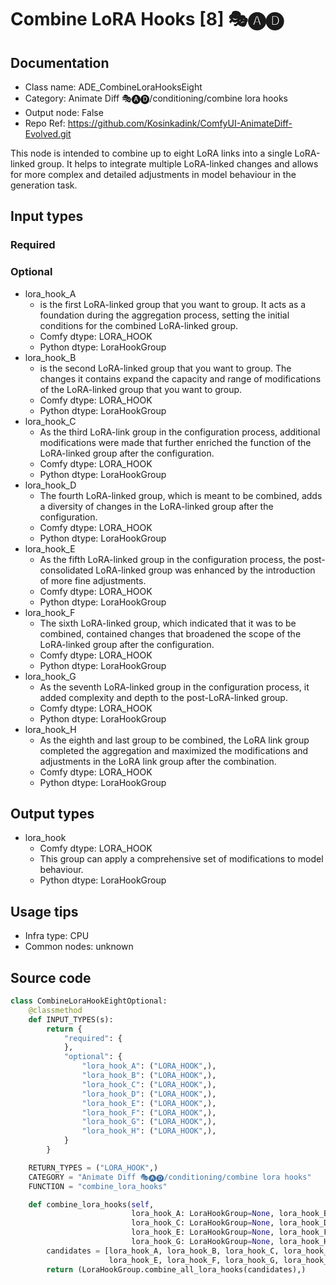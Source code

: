 # Combine LoRA Hooks [8] 🎭🅐🅓
## Documentation
- Class name: ADE_CombineLoraHooksEight
- Category: Animate Diff 🎭🅐🅓/conditioning/combine lora hooks
- Output node: False
- Repo Ref: https://github.com/Kosinkadink/ComfyUI-AnimateDiff-Evolved.git

This node is intended to combine up to eight LoRA links into a single LoRA-linked group. It helps to integrate multiple LoRA-linked changes and allows for more complex and detailed adjustments in model behaviour in the generation task.

## Input types
### Required
### Optional
- lora_hook_A
    - is the first LoRA-linked group that you want to group. It acts as a foundation during the aggregation process, setting the initial conditions for the combined LoRA-linked group.
    - Comfy dtype: LORA_HOOK
    - Python dtype: LoraHookGroup
- lora_hook_B
    - is the second LoRA-linked group that you want to group. The changes it contains expand the capacity and range of modifications of the LoRA-linked group that you want to group.
    - Comfy dtype: LORA_HOOK
    - Python dtype: LoraHookGroup
- lora_hook_C
    - As the third LoRA-link group in the configuration process, additional modifications were made that further enriched the function of the LoRA-linked group after the configuration.
    - Comfy dtype: LORA_HOOK
    - Python dtype: LoraHookGroup
- lora_hook_D
    - The fourth LoRA-linked group, which is meant to be combined, adds a diversity of changes in the LoRA-linked group after the configuration.
    - Comfy dtype: LORA_HOOK
    - Python dtype: LoraHookGroup
- lora_hook_E
    - As the fifth LoRA-linked group in the configuration process, the post-consolidated LoRA-linked group was enhanced by the introduction of more fine adjustments.
    - Comfy dtype: LORA_HOOK
    - Python dtype: LoraHookGroup
- lora_hook_F
    - The sixth LoRA-linked group, which indicated that it was to be combined, contained changes that broadened the scope of the LoRA-linked group after the configuration.
    - Comfy dtype: LORA_HOOK
    - Python dtype: LoraHookGroup
- lora_hook_G
    - As the seventh LoRA-linked group in the configuration process, it added complexity and depth to the post-LoRA-linked group.
    - Comfy dtype: LORA_HOOK
    - Python dtype: LoraHookGroup
- lora_hook_H
    - As the eighth and last group to be combined, the LoRA link group completed the aggregation and maximized the modifications and adjustments in the LoRA link group after the combination.
    - Comfy dtype: LORA_HOOK
    - Python dtype: LoraHookGroup

## Output types
- lora_hook
    - Comfy dtype: LORA_HOOK
    - This group can apply a comprehensive set of modifications to model behaviour.
    - Python dtype: LoraHookGroup

## Usage tips
- Infra type: CPU
- Common nodes: unknown

## Source code
```python
class CombineLoraHookEightOptional:
    @classmethod
    def INPUT_TYPES(s):
        return {
            "required": {
            },
            "optional": {
                "lora_hook_A": ("LORA_HOOK",),
                "lora_hook_B": ("LORA_HOOK",),
                "lora_hook_C": ("LORA_HOOK",),
                "lora_hook_D": ("LORA_HOOK",),
                "lora_hook_E": ("LORA_HOOK",),
                "lora_hook_F": ("LORA_HOOK",),
                "lora_hook_G": ("LORA_HOOK",),
                "lora_hook_H": ("LORA_HOOK",),
            }
        }

    RETURN_TYPES = ("LORA_HOOK",)
    CATEGORY = "Animate Diff 🎭🅐🅓/conditioning/combine lora hooks"
    FUNCTION = "combine_lora_hooks"

    def combine_lora_hooks(self,
                           lora_hook_A: LoraHookGroup=None, lora_hook_B: LoraHookGroup=None,
                           lora_hook_C: LoraHookGroup=None, lora_hook_D: LoraHookGroup=None,
                           lora_hook_E: LoraHookGroup=None, lora_hook_F: LoraHookGroup=None,
                           lora_hook_G: LoraHookGroup=None, lora_hook_H: LoraHookGroup=None):
        candidates = [lora_hook_A, lora_hook_B, lora_hook_C, lora_hook_D,
                      lora_hook_E, lora_hook_F, lora_hook_G, lora_hook_H]
        return (LoraHookGroup.combine_all_lora_hooks(candidates),)